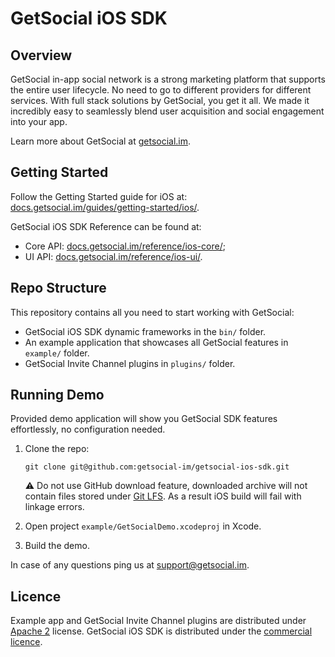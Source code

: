 # GetSocial iOS SDK 

## Overview
GetSocial in-app social network is a strong marketing platform that supports the entire user lifecycle. No need to go to different providers for different services. With full stack solutions by GetSocial, you get it all. We made it incredibly easy to seamlessly blend user acquisition and social engagement into your app.

Learn more about GetSocial at [getsocial.im](http://getsocial.im).

## Getting Started

Follow the Getting Started guide for iOS at: [docs.getsocial.im/guides/getting-started/ios/](http://docs.getsocial.im/guides/getting-started/ios/).

GetSocial iOS SDK Reference can be found at:

- Core API: [docs.getsocial.im/reference/ios-core/](http://docs.getsocial.im/reference/ios-core/); 
- UI API: [docs.getsocial.im/reference/ios-ui/](http://docs.getsocial.im/reference/ios-ui/).

## Repo Structure

This repository contains all you need to start working with GetSocial:

- GetSocial iOS SDK dynamic frameworks in the `bin/` folder.
- An example application that showcases all GetSocial features in `example/` folder.
- GetSocial Invite Channel plugins in `plugins/` folder. 

## Running Demo

Provided demo application will show you GetSocial SDK features effortlessly, no configuration needed.
 
1. Clone the repo:

       git clone git@github.com:getsocial-im/getsocial-ios-sdk.git
       
   ⚠️ Do not use GitHub download feature, downloaded archive will not contain files stored under [Git LFS](https://git-lfs.github.com/). As a result iOS build will fail with linkage errors.
   
1. Open project `example/GetSocialDemo.xcodeproj` in Xcode.
1. Build the demo.

In case of any questions ping us at [support@getsocial.im](mailto:support@getsocial.im).


## Licence

Example app and GetSocial Invite Channel plugins are distributed under [Apache 2](https://choosealicense.com/licenses/apache-2.0/) license. GetSocial iOS SDK is distributed under the [commercial licence](https://www.getsocial.im/legal/).